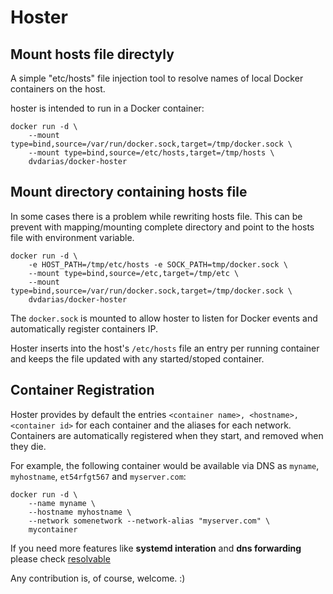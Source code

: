 # Hoster

## Mount hosts file directyly
A simple "etc/hosts" file injection tool to resolve names of local Docker containers on the host.

hoster is intended to run in a Docker container:

    docker run -d \
        --mount type=bind,source=/var/run/docker.sock,target=/tmp/docker.sock \
        --mount type=bind,source=/etc/hosts,target=/tmp/hosts \
        dvdarias/docker-hoster

## Mount directory containing hosts file
In some cases there is a problem while rewriting hosts file. This can be prevent with mapping/mounting complete directory and point to the hosts file with environment variable.

    docker run -d \
        -e HOST_PATH=/tmp/etc/hosts -e SOCK_PATH=tmp/docker.sock \
        --mount type=bind,source=/etc,target=/tmp/etc \
        --mount type=bind,source=/var/run/docker.sock,target=/tmp/docker.sock \
        dvdarias/docker-hoster


The `docker.sock` is mounted to allow hoster to listen for Docker events and automatically register containers IP.

Hoster inserts into the host's `/etc/hosts` file an entry per running container and keeps the file updated with any started/stoped container.

## Container Registration

Hoster provides by default the entries `<container name>, <hostname>, <container id>` for each container and the aliases for each network. Containers are automatically registered when they start, and removed when they die.

For example, the following container would be available via DNS as `myname`, `myhostname`, `et54rfgt567` and `myserver.com`:

    docker run -d \
        --name myname \
        --hostname myhostname \
        --network somenetwork --network-alias "myserver.com" \
        mycontainer

If you need more features like **systemd interation** and **dns forwarding** please check [resolvable](https://hub.docker.com/r/mgood/resolvable/)

Any contribution is, of course, welcome. :)
